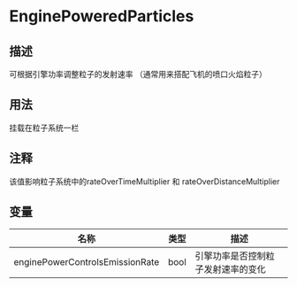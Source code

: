# EnginePoweredParticles
## 描述

可根据引擎功率调整粒子的发射速率
（通常用来搭配飞机的喷口火焰粒子）

## 用法

挂载在粒子系统一栏

## 注释

该值影响粒子系统中的rateOverTimeMultiplier 和 rateOverDistanceMultiplier

## 变量
| 名称 | 类型 | 描述 |
| ----------- | ----------- | ----------- |
| enginePowerControlsEmissionRate  | bool | 引擎功率是否控制粒子发射速率的变化 |  

